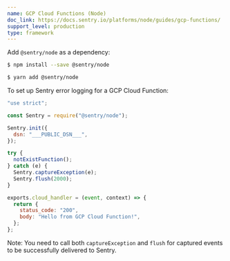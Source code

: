 ```yaml
---
name: GCP Cloud Functions (Node)
doc_link: https://docs.sentry.io/platforms/node/guides/gcp-functions/
support_level: production
type: framework
---
```


Add `@sentry/node` as a dependency:

```bash {tabTitle:npm}
$ npm install --save @sentry/node
```

```bash {tabTitle:Yarn}
$ yarn add @sentry/node
```

To set up Sentry error logging for a GCP Cloud Function:

```javascript
"use strict";

const Sentry = require("@sentry/node");

Sentry.init({
  dsn: "___PUBLIC_DSN___",
});

try {
  notExistFunction();
} catch (e) {
  Sentry.captureException(e);
  Sentry.flush(2000);
}

exports.cloud_handler = (event, context) => {
  return {
    status_code: "200",
    body: "Hello from GCP Cloud Function!",
  };
};
```

Note: You need to call both `captureException` and `flush` for captured events to be successfully delivered to Sentry.
